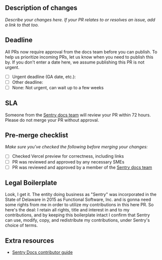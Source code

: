 <!-- Use this checklist to make sure your PR is ready for merge. You may delete any sections you don't need. -->

## Description of changes

*Describe your changes here. If your PR relates to or resolves an issue, add a link to that too.*

## Deadline      
All PRs now require approval from the docs team before you can publish. To help us prioritize incoming PRs, let us know when you need to publish this by. If you don't enter a date here, we assume publishing this PR is not urgent.

- [ ] Urgent deadline (GA date, etc.): <!-- ENTER DATE HERE -->
- [ ] Other deadline: <!-- ENTER DATE HERE -->
- [ ] None: Not urgent, can wait up to a few weeks

## SLA
Someone from the [Sentry docs team](https://github.com/orgs/getsentry/teams/docs) will review your PR within 72 hours. Please do not merge your PR without approval.

## Pre-merge checklist

*Make sure you've checked the following before merging your changes:*

- [ ] Checked Vercel preview for correctness, including links
- [ ] PR was reviewed and approved by any necessary SMEs
- [ ] PR was reviewed and approved by a member of the [Sentry docs team](https://github.com/orgs/getsentry/teams/docs)

## Legal Boilerplate

<!-- Sentry employees and contractors can delete or ignore this section. -->

Look, I get it. The entity doing business as "Sentry" was incorporated in the State of Delaware in 2015 as Functional Software, Inc. and is gonna need some rights from me in order to utilize my contributions in this here PR. So here's the deal: I retain all rights, title and interest in and to my contributions, and by keeping this boilerplate intact I confirm that Sentry can use, modify, copy, and redistribute my contributions, under Sentry's choice of terms.

## Extra resources

- [Sentry Docs contributor guide](https://docs.sentry.io/contributing/)
